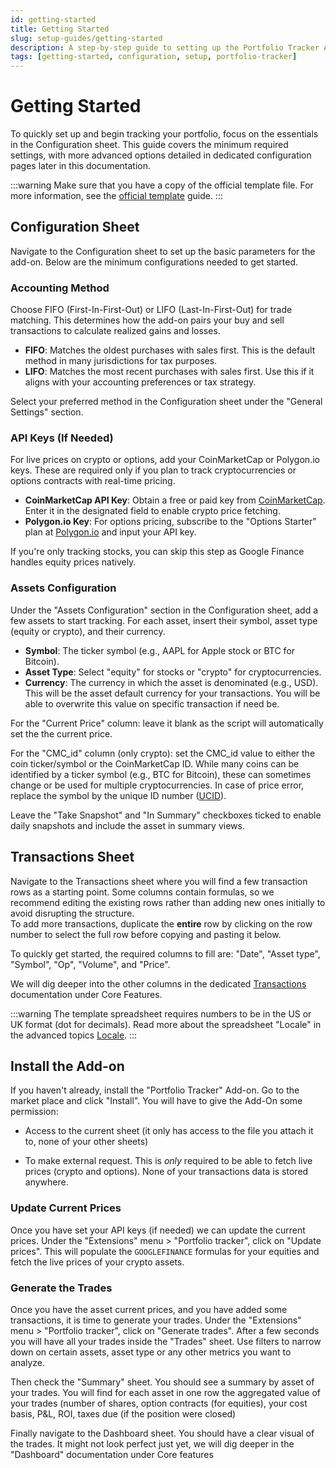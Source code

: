 ```yaml
---
id: getting-started
title: Getting Started
slug: setup-guides/getting-started
description: A step-by-step guide to setting up the Portfolio Tracker Add-on with minimum configuration to begin tracking your investments.
tags: [getting-started, configuration, setup, portfolio-tracker]
---
```


# Getting Started

To quickly set up and begin tracking your portfolio, focus on the essentials in the Configuration sheet. This guide covers the minimum required settings, with more advanced options detailed in dedicated configuration pages later in this documentation.

:::warning
Make sure that you have a copy of the official template file. For more information, see the [official template](/setup-guides/official-template) guide.
:::

## Configuration Sheet

Navigate to the Configuration sheet to set up the basic parameters for the add-on. Below are the minimum configurations needed to get started.

### Accounting Method

Choose FIFO (First-In-First-Out) or LIFO (Last-In-First-Out) for trade matching. This determines how the add-on pairs your buy and sell transactions to calculate realized gains and losses.

- **FIFO**: Matches the oldest purchases with sales first. This is the default method in many jurisdictions for tax purposes.
- **LIFO**: Matches the most recent purchases with sales first. Use this if it aligns with your accounting preferences or tax strategy.

Select your preferred method in the Configuration sheet under the "General Settings" section.

### API Keys (If Needed)

For live prices on crypto or options, add your CoinMarketCap or Polygon.io keys. These are required only if you plan to track cryptocurrencies or options contracts with real-time pricing.

- **CoinMarketCap API Key**: Obtain a free or paid key from [CoinMarketCap](https://coinmarketcap.com/api/). Enter it in the designated field to enable crypto price fetching.
- **Polygon.io Key**: For options pricing, subscribe to the "Options Starter" plan at [Polygon.io](https://polygon.io/options) and input your API key.

If you're only tracking stocks, you can skip this step as Google Finance handles equity prices natively.

### Assets Configuration

Under the "Assets Configuration" section in the Configuration sheet, add a few assets to start tracking. For each asset, insert their symbol, asset type (equity or crypto), and their currency.

- **Symbol**: The ticker symbol (e.g., AAPL for Apple stock or BTC for Bitcoin).
- **Asset Type**: Select "equity" for stocks or "crypto" for cryptocurrencies.
- **Currency**: The currency in which the asset is denominated (e.g., USD). This will be the asset default currency for your transactions. You will be able to overwrite this value on specific transaction if need be.

For the "Current Price" column: leave it blank as the script will automatically set the the current price.

For the "CMC_id" column (only crypto): set the CMC_id value to either the coin ticker/symbol or the CoinMarketCap ID. While many coins can be identified by a ticker symbol (e.g., BTC for Bitcoin), these can sometimes change or be used for multiple cryptocurrencies. In case of price error, replace the symbol by the unique ID number ([UCID](https://support.coinmarketcap.com/hc/en-us/articles/20092704479515-Unified-Cryptoasset-ID-UCID)).

Leave the "Take Snapshot" and "In Summary" checkboxes ticked to enable daily snapshots and include the asset in summary views.

## Transactions Sheet

Navigate to the Transactions sheet where you will find a few transaction rows as a starting point. Some columns contain formulas, so we recommend editing the existing rows rather than adding new ones initially to avoid disrupting the structure.  
To add more transactions, duplicate the **entire** row by clicking on the row number to select the full row before copying and pasting it below.

To quickly get started, the required columns to fill are: "Date", "Asset type", "Symbol", "Op", "Volume", and "Price".

We will dig deeper into the other columns in the dedicated [Transactions](/core/transactions) documentation under Core Features.

:::warning
The template spreadsheet requires numbers to be in the US or UK format (dot for decimals). Read more about the spreadsheet "Locale" in the advanced topics [Locale](/advanced/locale).
:::

## Install the Add-on

If you haven't already, install the "Portfolio Tracker" Add-on. Go to the market place and click "Install".
You will have to give the Add-On some permission:

- Access to the current sheet (it only has access to the file you attach it to, none of your other sheets)

- To make external request. This is _only_ required to be able to fetch live prices (crypto and options). None of your transactions data is stored anywhere.

### Update Current Prices

Once you have set your API keys (if needed) we can update the current prices. Under the "Extensions" menu > "Portfolio tracker", click on "Update prices".
This will populate the `GOOGLEFINANCE` formulas for your equities and fetch the live prices of your crypto assets.

### Generate the Trades

Once you have the asset current prices, and you have added some transactions, it is time to generate your trades.
Under the "Extensions" menu > "Portfolio tracker", click on "Generate trades". After a few seconds you will have all your trades inside the "Trades" sheet. Use filters to narrow down on certain assets, asset type or any other metrics you want to analyze.

Then check the "Summary" sheet. You should see a summary by asset of your trades. You will find for each asset in one row the aggregated value of your trades (number of shares, option contracts (for equities), your cost basis, P&L, ROI, taxes due (if the position were closed)

Finally navigate to the Dashboard sheet. You should have a clear visual of the trades. It might not look perfect just yet, we will dig deeper in the "Dashboard" documentation under Core features
